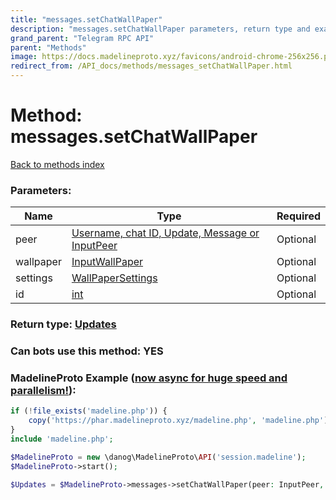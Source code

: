 ```yaml
---
title: "messages.setChatWallPaper"
description: "messages.setChatWallPaper parameters, return type and example"
grand_parent: "Telegram RPC API"
parent: "Methods"
image: https://docs.madelineproto.xyz/favicons/android-chrome-256x256.png
redirect_from: /API_docs/methods/messages_setChatWallPaper.html
---
```

# Method: messages.setChatWallPaper
[Back to methods index](index.html)



### Parameters:

| Name     |    Type       | Required |
|----------|---------------|----------|
|peer|[Username, chat ID, Update, Message or InputPeer](/API_docs/types/InputPeer.html) | Optional|
|wallpaper|[InputWallPaper](/API_docs/types/InputWallPaper.html) | Optional|
|settings|[WallPaperSettings](/API_docs/types/WallPaperSettings.html) | Optional|
|id|[int](/API_docs/types/int.html) | Optional|


### Return type: [Updates](/API_docs/types/Updates.html)

### Can bots use this method: **YES**


### MadelineProto Example ([now async for huge speed and parallelism!](https://docs.madelineproto.xyz/docs/ASYNC.html)):


```php
if (!file_exists('madeline.php')) {
    copy('https://phar.madelineproto.xyz/madeline.php', 'madeline.php');
}
include 'madeline.php';

$MadelineProto = new \danog\MadelineProto\API('session.madeline');
$MadelineProto->start();

$Updates = $MadelineProto->messages->setChatWallPaper(peer: InputPeer, wallpaper: InputWallPaper, settings: WallPaperSettings, id: int, );
```

